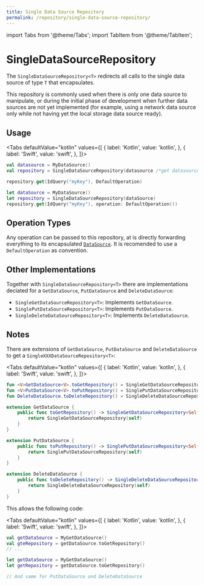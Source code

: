 ```yaml
---
title: Single Data Source Repository
permalink: /repository/single-data-source-repository/
---
```


import Tabs from '@theme/Tabs';
import TabItem from '@theme/TabItem';

# SingleDataSourceRepository

The `SingleDataSourceRepository<T>` redirects all calls to the single data source of type `T` that encapsulates.

This repository is commonly used when there is only one data source to manipulate, or during the initial phase of development when further data sources are not yet implemented (for example, using a network data source only while not having yet the local storage data source ready).

## Usage

<Tabs defaultValue="kotlin" values={[
    { label: 'Kotlin', value: 'kotlin', },
    { label: 'Swift', value: 'swift', },
]}>
<TabItem value="kotlin">

```kotlin
val datasource = MyDataSource()
val repository = SingleDataSourceRepository(datasource /*get datasource*/, datasource /*put datasource*/, datasource /*delete datasource*/)

repository.get(IdQuery("myKey"), DefaultOperation)
```

</TabItem>
<TabItem value="swift">

```swift
let dataSource = MyDataSource()
let repository = SingleDataSourceRepository(dataSource)
repository.get(IdQuery("myKey"), operation: DefaultOperation())
```

</TabItem>
</Tabs>

## Operation Types

Any operation can be passed to this repository, at is directly forwarding everything to its encapsulated [`DataSource`](../DataSource/DataSource.md). It is recomended to use a `DefaultOperation` as convention.

## Other Implementations

Together with `SingleDataSourceRepository<T>` there are implementations deciated for a `GetDataSource`, `PutDataSource` and `DeleteDataSource`:

- `SingleGetDataSourceRepository<T>`: Implements `GetDataSource`.
- `SinglePutDataSourceRepository<T>`: Implements `PutDataSource`.
- `SingleDeleteDataSourceRepository<T>`: Implements `DeleteDataSource`.

## Notes

There are extensions of `GetDataSource`, `PutDataSource` and `DeleteDataSource` to get a `SingleXXXDataSourceRepository<T>`:

<Tabs defaultValue="kotlin" values={[
    { label: 'Kotlin', value: 'kotlin', },
    { label: 'Swift', value: 'swift', },
]}>
<TabItem value="kotlin">

```kotlin
fun <V>GetDataSource<V>.toGetRepository() = SingleGetDataSourceRepository(this)
fun <V>PutDataSource<V>.toPutRepository() = SinglePutDataSourceRepository(this)
fun DeleteDataSource.toDeleteRepository() = SingleDeleteDataSourceRepository(this)
```

</TabItem>
<TabItem value="swift">

```swift
extension GetDataSource {
    public func toGetRepository() -> SingleGetDataSourceRepository<Self,T> {
        return SingleGetDataSourceRepository(self)
    }
}

extension PutDataSource {
    public func toPutRepository() -> SinglePutDataSourceRepository<Self,T> {
        return SinglePutDataSourceRepository(self)
    }
}

extension DeleteDataSource {
    public func toDeleteRepository() -> SingleDeleteDataSourceRepository<Self,T> {
        return SingleDeleteDataSourceRepository(self)
    }
}
```

</TabItem>
</Tabs>

This allows the following code:

<Tabs defaultValue="kotlin" values={[
    { label: 'Kotlin', value: 'kotlin', },
    { label: 'Swift', value: 'swift', },
]}>
<TabItem value="kotlin">

```kotlin
val getDataSource = MyGetDataSource()
val gteRepository = getDataSource.toGetRepository()
// ...
```

</TabItem>
<TabItem value="swift">

```swift
let getDataSource = MyGetDataSource()
let getRepository = getDataSource.toGetRepository()

// And same for PutDataSource and DeleteDataSource
```

</TabItem>
</Tabs>
